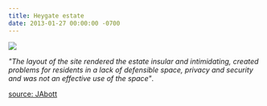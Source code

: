 ```yaml
---
title: Heygate estate
date: 2013-01-27 00:00:00 -0700
---
```


![](https://www.towerblock.eca.ed.ac.uk/sites/default/files/L40-01.jpg)

_"The layout of the site rendered the estate insular and intimidating, created problems for residents in a lack of defensible space, privacy and security and was not an effective use of the space"_.

[source: JAbott](http://crappistmartin.github.io/images/LBS_Jon_Abbott.pdf)

